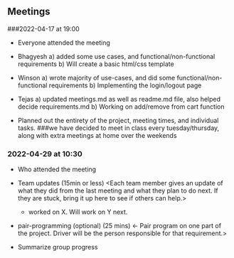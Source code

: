  ## Meetings

###2022-04-17 at 19:00
- Everyone attended the meeting
- Bhagyesh
	a) added some use cases, and functional/non-functional requirements
	b) Will create a basic html/css template 
- Winson
	a) wrote majority of use-cases, and did some functional/non-functional requirements
	b) Implementing the login/logout page
- Tejas
	a) updated meetings.md as well as readme.md file, also helped decide requirements.md
	b) Working on add/remove from cart function

- Planned out the entirety of the project, meeting times, and individual tasks.
###we have decided to meet in class every tuesday/thursday, along with extra meetings at home over the weekends




### 2022-04-29 at 10:30
- Who attended the meeting
- Team updates (15min or less)
  <Each team member gives an update of what they did from the last meeting and what they plan to do next. If they are stuck, bring it up here to see if others can help.>
  - <name> worked on X. Will work on Y next. 

- pair-programming (optional) (25 mins)
  <- Pair program on one part of the project. Driver will be the person responsible for that requirement.>

- Summarize group progress
